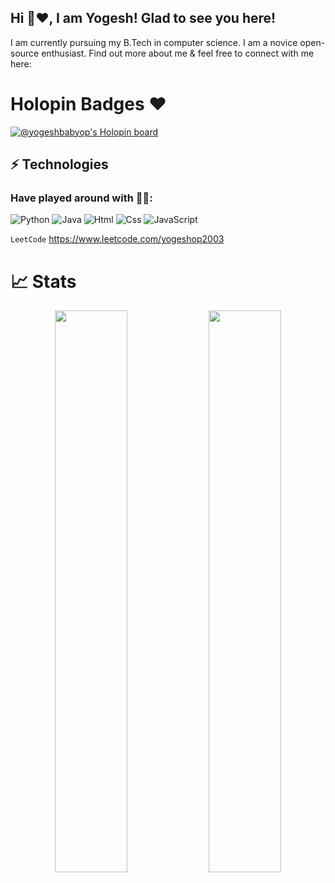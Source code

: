 ## Hi 👋❤️, I am Yogesh! Glad to see you here! 

I am currently pursuing my B.Tech in computer science. I am a novice open-source enthusiast. Find out more about me & feel free to connect with me here:


# Holopin Badges ❤️
[![@yogeshbabyop's Holopin board](https://holopin.me/yogeshbabyop)](https://holopin.io/@yogeshbabyop)

<!-- [![Linkedin Badge](https://img.shields.io/badge/-VenkataBhaskar-darkblue?style=flat-square&logo=Linkedin&logoColor=white&link=https://linkedin.com/in/venkata-bhaskar-puppala-0287b321a)](https://linkedin.com/in/venkata-bhaskar-puppala-0287b321a)
[![Instagram Badge](https://img.shields.io/badge/-bhaskarsig-purple?style=flat-square&logo=instagram&logoColor=white&link=https://instagram.com/bhaskarsig)](https://instagram.com/bhaskarsig)
[![Gmail Badge](https://img.shields.io/badge/-venkatabhaskarpuppala@gmail.com-c14438?style=flat-square&logo=Gmail&logoColor=white&link=mailto:venkatabhaskarpuppala@gmail.com)](mailto:venkatabhaskarpuppala@gmail.com)
[![Twitter Badge](https://img.shields.io/badge/-Bhaskarstwt-blue?style=flat-square&logo=twitter&logoColor=white&link=https://www.twitter.com/Bhaskarstwt)](https://www.twitter.com/Bhaskarstwt) -->


## ⚡ Technologies  

### Have played around with 🥰😃:
![Python](https://img.shields.io/badge/-python-E34A86?style=flat-square&logo=openjdk)
![Java](https://img.shields.io/badge/-java-E34A86?style=flat-square&logo=openjdk)
![Html](https://img.shields.io/badge/-html-E34A86?style=flat-square&logo=openjdk)
![Css](https://img.shields.io/badge/-Css-E34A86?style=flat-square&logo=openjdk)
![JavaScript](https://img.shields.io/badge/-javascript-E34A86?style=flat-square&logo=openjdk)


`LeetCode`
https://www.leetcode.com/yogeshop2003

# 📈 Stats
<p align="center">
	
  <img width="48%" src="https://github-readme-stats.vercel.app/api?username=YogeshBabyOP&show_icons=true&theme=tokyonight" />
  <img width="48%" src="https://github-readme-streak-stats.herokuapp.com/?user=YogeshBabyOP&theme=tokyonight" />
</p>
